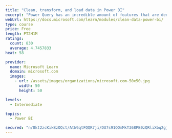 ```yaml
---
title: "Clean, transform, and load data in Power BI"
excerpt: "Power Query has an incredible amount of features that are dedicated to helping you clean and prepare your data for analysis. You will learn how to simplify a complicated model, change data types, rename objects, and pivot data. You will also learn how to profile columns so that you know which columns have the valuable data that you’re seeking for deeper analytics."
webUrl: https://docs.microsoft.com/learn/modules/clean-data-power-bi/
type: course
price: Free
length: PT2H1M
ratings:
  count: 830
  average: 4.7457833
heat: 58

provider:
  name: Microsoft Learn
  domain: microsoft.com
  images:
    - url: /assets/images/organizations/microsoft.com-50x50.jpg
      width: 50
      height: 50

levels:
  - Intermediate

topics:
  - Power BI

secured: "n/0kt2zcKikBzOQct/AtW6qtFQQR7ji/DU7s91QOmMkT368PB0zQRliXbq2gji5bL4geDThZm4wJDKfDEoGgY7L1sZIfXpY7YccU1w5g7JSnknb9us/F/TW/UyvhgVHd023dtlmu9gVOEZ1hEoiWFUKC3saINJifyxJ7aagOlfG+m36sMoAVBvaLwXA2aHPtD3aQ3oRjgbCMiqsQZBoC9H9Fp+VSrem0l1HnGHyUugzvPQEhDT+j9smrBFgNGeVB8QRKd6nV1v9HRAKtFC7jcQW6fODf/yHzJiVGnnlH7e7NzbccyKs0+4SccOlKhIimI2NgZ/oFy4Q9xMudCexyuDAZnLbPTYmOq0LQddVdp75Tb2KGF6pzFk0co6JybokFmUdfn+2HDNHftJA3gQTkFfK5yrHt/Y82B4f6vkR0kn4=;bIAupttOxH7RDqW/OMBfkg=="
---
```


